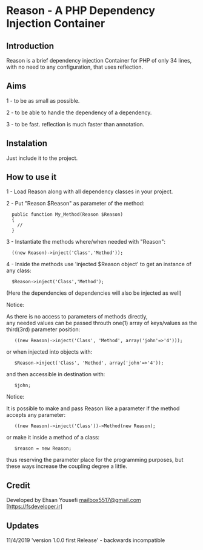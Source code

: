 # Reason - A PHP Dependency Injection Container

Introduction
------------
Reason is a brief dependency injection Container for PHP
of only 34 lines,
with no need to any configuration,
that uses reflection.

Aims
-----
1 - to be as small as possible.

2 - to be able to handle the dependency of a dependency. 

3 - to be fast. reflection is much faster than annotation.


Instalation
-----------
Just include it to the project.


How to use it
-------------
1 - Load Reason along with all dependency classes in your project.


2 - Put "Reason $Reason" as parameter of the method: 
      
      public function My_Method(Reason $Reason)
      {
        //
      }

      
3 - Instantiate the methods where/when needed with "Reason":
    
      ((new Reason)->inject('Class','Method'));
    

4 - Inside the methods use 'injected $Reason object' to get an instance of any class:

      $Reason->inject('Class','Method');
    
  (Here the dependencies of dependencies will also be injected as well) 


 
Notice: 

  As there is no access to parameters of methods directly,  
  any needed values can be passed throuth one(1) array of
  keys/values as the third(3rd) parameter position:
  
       ((new Reason)->inject('Class', 'Method', array('john'=>'4')));
       
  or when injected into objects with:  
  
       $Reason->inject('Class', 'Method', array('john'=>'4'));   
       
  and then accessible in destination with:    
  
       $john;
 
 
Notice:

  It is possible to make and pass Reason like a parameter
  if the method accepts any parameter:
  
       ((new Reason)->inject('Class'))->Method(new Reason);
       
  or make it inside a method of a class:  
  
       $reason = new Reason;
       
  thus reserving the parameter place for the programming purposes,
  but these ways increase the coupling degree a little.
  
  
Credit
------
Developed by Ehsan Yousefi <mailbox5517@gmail.com> [https://fsdeveloper.ir]
 
 
Updates
-------
11/4/2019 'version 1.0.0 first Release' - backwards incompatible
